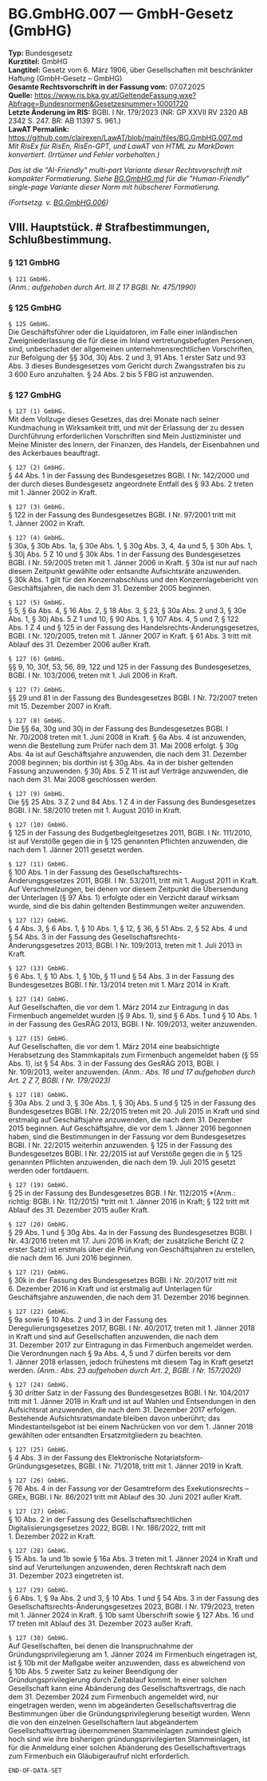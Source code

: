 # BG.GmbHG.007 — GmbH-Gesetz (GmbHG)
**Typ:** Bundesgesetz  
**Kurztitel:** GmbHG  
**Langtitel:** Gesetz vom 6. März 1906, über Gesellschaften mit beschränkter Haftung (GmbH-Gesetz – GmbHG)  
**Gesamte Rechtsvorschrift in der Fassung vom:** 07.07.2025  
**Quelle:** https://www.ris.bka.gv.at/GeltendeFassung.wxe?Abfrage=Bundesnormen&Gesetzesnummer=10001720  
**Letzte Änderung im RIS:** BGBl. I Nr. 179/2023 (NR: GP XXVII RV 2320 AB 2342 S. 247. BR: AB 11397 S. 961.)  
**LawAT Permalink:** https://github.com/clairexen/LawAT/blob/main/files/BG.GmbHG.007.md  
*Mit RisEx für RisEn, RisEn-GPT, und LawAT von HTML zu MarkDown konvertiert. (Irrtümer und Fehler vorbehalten.)*

*Das ist die "AI-Friendly" multi-part Variante dieser Rechtsvorschrift mit kompakter Formatierung. Siehe [BG.GmbHG.md](BG.GmbHG.md) für die "Human-Friendly" single-page Variante dieser Norm mit hübscherer Formatierung.*

*(Fortsetzg. v. [BG.GmbHG.006](BG.GmbHG.006.md))*

## VIII. Hauptstück. # Strafbestimmungen, Schlußbestimmung.

### § 121 GmbHG

`§ 121 GmbHG.`  
*(Anm.: aufgehoben durch Art. III Z 17 BGBl. Nr. 475/1990)*

### § 125 GmbHG

`§ 125 GmbHG.`  
Die Geschäftsführer oder die Liquidatoren, im Falle einer inländischen Zweigniederlassung die für diese im Inland vertretungsbefugten Personen, sind, unbeschadet der allgemeinen unternehmensrechtlichen Vorschriften, zur Befolgung der §§ 30d, 30j Abs. 2 und 3, 91 Abs. 1 erster Satz und 93 Abs. 3 dieses Bundesgesetzes vom Gericht durch Zwangsstrafen bis zu 3 600 Euro anzuhalten. § 24 Abs. 2 bis 5 FBG ist anzuwenden.

### § 127 GmbHG

`§ 127 (1) GmbHG.`  
Mit dem Vollzuge dieses Gesetzes, das drei Monate nach seiner Kundmachung in Wirksamkeit tritt, und mit der Erlassung der zu dessen Durchführung erforderlichen Vorschriften sind Mein Justizminister und Meine Minister des Innern, der Finanzen, des Handels, der Eisenbahnen und des Ackerbaues beauftragt.

`§ 127 (2) GmbHG.`  
§ 44 Abs. 1 in der Fassung des Bundesgesetzes BGBl. I Nr. 142/2000 und der durch dieses Bundesgesetz angeordnete Entfall des § 93 Abs. 2 treten mit 1. Jänner 2002 in Kraft.

`§ 127 (3) GmbHG.`  
§ 122 in der Fassung des Bundesgesetzes BGBl. I Nr. 97/2001 tritt mit 1. Jänner 2002 in Kraft.

`§ 127 (4) GmbHG.`  
§ 30a, § 30b Abs. 1a, § 30e Abs. 1, § 30g Abs. 3, 4, 4a und 5, § 30h Abs. 1, § 30j Abs. 5 Z 10 und § 30k Abs. 1 in der Fassung des Bundesgesetzes BGBl. I Nr. 59/2005 treten mit 1. Jänner 2006 in Kraft. § 30a ist nur auf nach diesem Zeitpunkt gewählte oder entsandte Aufsichtsräte anzuwenden. § 30k Abs. 1 gilt für den Konzernabschluss und den Konzernlagebericht von Geschäftsjahren, die nach dem 31. Dezember 2005 beginnen.

`§ 127 (5) GmbHG.`  
§ 5, § 6a Abs. 4, § 16 Abs. 2, § 18 Abs. 3, § 23, § 30a Abs. 2 und 3, § 30e Abs. 1, § 30j Abs. 5 Z 1 und 10, § 90 Abs. 1, § 107 Abs. 4, 5 und 7, § 122 Abs. 1 Z 4 und § 125 in der Fassung des Handelsrechts-Änderungsgesetzes, BGBl. I Nr. 120/2005, treten mit 1. Jänner 2007 in Kraft. § 61 Abs. 3 tritt mit Ablauf des 31. Dezember 2006 außer Kraft.

`§ 127 (6) GmbHG.`  
§§ 9, 10, 30f, 53, 56, 89, 122 und 125 in der Fassung des Bundesgesetzes, BGBl. I Nr. 103/2006, treten mit 1. Juli 2006 in Kraft.

`§ 127 (7) GmbHG.`  
§§ 29 und 81 in der Fassung des Bundesgesetzes BGBl. I Nr. 72/2007 treten mit 15. Dezember 2007 in Kraft.

`§ 127 (8) GmbHG.`  
Die §§ 6a, 30g und 30j in der Fassung des Bundesgesetzes BGBl. I Nr. 70/2008 treten mit 1. Juni 2008 in Kraft. § 6a Abs. 4 ist anzuwenden, wenn die Bestellung zum Prüfer nach dem 31. Mai 2008 erfolgt. § 30g Abs. 4a ist auf Geschäftsjahre anzuwenden, die nach dem 31. Dezember 2008 beginnen; bis dorthin ist § 30g Abs. 4a in der bisher geltenden Fassung anzuwenden. § 30j Abs. 5 Z 11 ist auf Verträge anzuwenden, die nach dem 31. Mai 2008 geschlossen werden.

`§ 127 (9) GmbHG.`  
Die §§ 25 Abs. 3 Z 2 und 84 Abs. 1 Z 4 in der Fassung des Bundesgesetzes BGBl. I Nr. 58/2010 treten mit 1. August 2010 in Kraft.

`§ 127 (10) GmbHG.`  
§ 125 in der Fassung des Budgetbegleitgesetzes 2011, BGBl. I Nr. 111/2010, ist auf Verstöße gegen die in § 125 genannten Pflichten anzuwenden, die nach dem 1. Jänner 2011 gesetzt werden.

`§ 127 (11) GmbHG.`  
§ 100 Abs. 1 in der Fassung des Gesellschaftsrechts-Änderungsgesetzes 2011, BGBl. I Nr. 53/2011, tritt mit 1. August 2011 in Kraft. Auf Verschmelzungen, bei denen vor diesem Zeitpunkt die Übersendung der Unterlagen (§ 97 Abs. 1) erfolgte oder ein Verzicht darauf wirksam wurde, sind die bis dahin geltenden Bestimmungen weiter anzuwenden.

`§ 127 (12) GmbHG.`  
§ 4 Abs. 3, § 6 Abs. 1, § 10 Abs. 1, § 12, § 36, § 51 Abs. 2, § 52 Abs. 4 und § 54 Abs. 3 in der Fassung des Gesellschaftsrechts-Änderungsgesetzes 2013, BGBl. I Nr. 109/2013, treten mit 1. Juli 2013 in Kraft.

`§ 127 (13) GmbHG.`  
§ 6 Abs. 1, § 10 Abs. 1, § 10b, § 11 und § 54 Abs. 3 in der Fassung des Bundesgesetzes BGBl. I Nr. 13/2014 treten mit 1. März 2014 in Kraft.

`§ 127 (14) GmbHG.`  
Auf Gesellschaften, die vor dem 1. März 2014 zur Eintragung in das Firmenbuch angemeldet wurden (§ 9 Abs. 1), sind § 6 Abs. 1 und § 10 Abs. 1 in der Fassung des GesRÄG 2013, BGBl. I Nr. 109/2013, weiter anzuwenden.

`§ 127 (15) GmbHG.`  
Auf Gesellschaften, die vor dem 1. März 2014 eine beabsichtigte Herabsetzung des Stammkapitals zum Firmenbuch angemeldet haben (§ 55 Abs. 1), ist § 54 Abs. 3 in der Fassung des GesRÄG 2013, BGBl. I Nr. 109/2013, weiter anzuwenden.
*(Anm.: Abs. 16 und 17 aufgehoben durch Art. 2 Z 7, BGBl. I Nr. 179/2023)*

`§ 127 (18) GmbHG.`  
§ 30a Abs. 2 und 3, § 30e Abs. 1, § 30j Abs. 5 und § 125 in der Fassung des Bundesgesetzes BGBl. I Nr. 22/2015 treten mit 20. Juli 2015 in Kraft und sind erstmalig auf Geschäftsjahre anzuwenden, die nach dem 31. Dezember 2015 beginnen. Auf Geschäftsjahre, die vor dem 1. Jänner 2016 begonnen haben, sind die Bestimmungen in der Fassung vor dem Bundesgesetzes BGBl. I Nr. 22/2015 weiterhin anzuwenden. § 125 in der Fassung des Bundesgesetzes BGBl. I Nr. 22/2015 ist auf Verstöße gegen die in § 125 genannten Pflichten anzuwenden, die nach dem 19. Juli 2015 gesetzt werden oder fortdauern.

`§ 127 (19) GmbHG.`  
§ 25 in der Fassung des Bundesgesetzes BGB. I Nr. 112/2015 *(Anm.: richtig: BGBl. I Nr. 112/2015) *tritt mit 1. Jänner 2016 in Kraft; § 122 tritt mit Ablauf des 31. Dezember 2015 außer Kraft.

`§ 127 (20) GmbHG.`  
§ 29 Abs. 1 und § 30g Abs. 4a in der Fassung des Bundesgesetzes BGBl. I Nr. 43/2016 treten mit 17. Juni 2016 in Kraft; der zusätzliche Bericht (Z 2 erster Satz) ist erstmals über die Prüfung von Geschäftsjahren zu erstellen, die nach dem 16. Juni 2016 beginnen.

`§ 127 (21) GmbHG.`  
§ 30k in der Fassung des Bundesgesetzes BGBl. I Nr. 20/2017 tritt mit 6. Dezember 2016 in Kraft und ist erstmalig auf Unterlagen für Geschäftsjahre anzuwenden, die nach dem 31. Dezember 2016 beginnen.

`§ 127 (22) GmbHG.`  
§ 9a sowie § 10 Abs. 2 und 3 in der Fassung des Deregulierungsgesetzes 2017, BGBl. I Nr. 40/2017, treten mit 1. Jänner 2018 in Kraft und sind auf Gesellschaften anzuwenden, die nach dem 31. Dezember 2017 zur Eintragung in das Firmenbuch angemeldet werden. Die Verordnungen nach § 9a Abs. 4, 5 und 7 dürfen bereits vor dem 1. Jänner 2018 erlassen, jedoch frühestens mit diesem Tag in Kraft gesetzt werden.
*(Anm.: Abs. 23 aufgehoben durch Art. 2, BGBl. I Nr. 157/2020)*

`§ 127 (24) GmbHG.`  
§ 30 dritter Satz in der Fassung des Bundesgesetzes BGBl. I Nr. 104/2017 tritt mit 1. Jänner 2018 in Kraft und ist auf Wahlen und Entsendungen in den Aufsichtsrat anzuwenden, die nach dem 31. Dezember 2017 erfolgen. Bestehende Aufsichtsratsmandate bleiben davon unberührt; das Mindestanteilsgebot ist bei einem Nachrücken von vor dem 1. Jänner 2018 gewählten oder entsandten Ersatzmitgliedern zu beachten.

`§ 127 (25) GmbHG.`  
§ 4 Abs. 3 in der Fassung des Elektronische Notariatsform-Gründungsgesetzes, BGBl. I Nr. 71/2018, tritt mit 1. Jänner 2019 in Kraft.

`§ 127 (26) GmbHG.`  
§ 76 Abs. 4 in der Fassung vor der Gesamtreform des Exekutionsrechts – GREx, BGBl. I Nr. 86/2021 tritt mit Ablauf des 30. Juni 2021 außer Kraft.

`§ 127 (27) GmbHG.`  
§ 10 Abs. 2 in der Fassung des Gesellschaftsrechtlichen Digitalisierungsgesetzes 2022, BGBl. I Nr. 186/2022, tritt mit 1. Dezember 2022 in Kraft.

`§ 127 (28) GmbHG.`  
§ 15 Abs. 1a und 1b sowie § 16a Abs. 3 treten mit 1. Jänner 2024 in Kraft und sind auf Verurteilungen anzuwenden, deren Rechtskraft nach dem 31. Dezember 2023 eingetreten ist.

`§ 127 (29) GmbHG.`  
§ 6 Abs. 1, § 9a Abs. 2 und 3, § 10 Abs. 1 und § 54 Abs. 3 in der Fassung des Gesellschaftsrechts-Änderungsgesetzes 2023, BGBl. I Nr. 179/2023, treten mit 1. Jänner 2024 in Kraft. § 10b samt Überschrift sowie § 127 Abs. 16 und 17 treten mit Ablauf des 31. Dezember 2023 außer Kraft.

`§ 127 (30) GmbHG.`  
Auf Gesellschaften, bei denen die Inanspruchnahme der Gründungsprivilegierung am 1. Jänner 2024 im Firmenbuch eingetragen ist, ist § 10b mit der Maßgabe weiter anzuwenden, dass es abweichend von § 10b Abs. 5 zweiter Satz zu keiner Beendigung der Gründungsprivilegierung durch Zeitablauf kommt. In einer solchen Gesellschaft kann eine Abänderung des Gesellschaftsvertrags, die nach dem 31. Dezember 2024 zum Firmenbuch angemeldet wird, nur eingetragen werden, wenn im abgeänderten Gesellschaftsvertrag die Bestimmungen über die Gründungsprivilegierung beseitigt wurden. Wenn die von den einzelnen Gesellschaftern laut abgeändertem Gesellschaftsvertrag übernommenen Stammeinlagen zumindest gleich hoch sind wie ihre bisherigen gründungsprivilegierten Stammeinlagen, ist für die Anmeldung einer solchen Abänderung des Gesellschaftsvertrags zum Firmenbuch ein Gläubigeraufruf nicht erforderlich.

`END-OF-DATA-SET`
